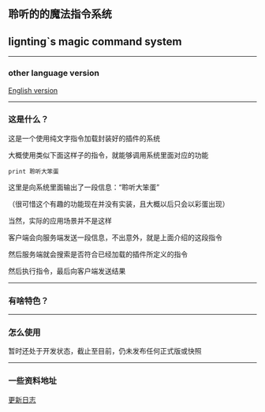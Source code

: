 ## 聆听的的魔法指令系统

## lignting`s magic command system

---

### other language version

[English version]()

---

### 这是什么？

这是一个使用纯文字指令加载封装好的插件的系统

大概使用类似下面这样子的指令，就能够调用系统里面对应的功能

```
print 聆听大笨蛋
```

这里是向系统里面输出了一段信息：“聆听大笨蛋”

（很可惜这个有趣的功能现在并没有实装，且大概以后只会以彩蛋出现）

当然，实际的应用场景并不是这样

客户端会向服务端发送一段信息，不出意外，就是上面介绍的这段指令

然后服务端就会搜索是否符合已经加载的插件所定义的指令

然后执行指令，最后向客户端发送结果

---

### 有啥特色？



---

### 怎么使用

暂时还处于开发状态，截止至目前，仍未发布任何正式版或快照

---

### 一些资料地址

[更新日志](profile/updateLog.md)


